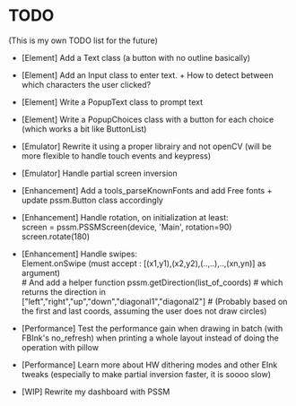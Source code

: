 # TODO
(This is my own TODO list for the future)


- [Element] Add a Text class (a button with no outline basically)
- [Element] Add an Input class to enter text. + How to detect between which characters the user clicked?
- [Element] Write a PopupText class to prompt text
- [Element] Write a PopupChoices class with a button for each choice (which works a bit like ButtonList)

- [Emulator] Rewrite it using a proper librairy and not openCV (will be more flexible to handle touch events and keypress)
- [Emulator] Handle partial screen inversion

- [Enhancement] Add a tools_parseKnownFonts and add Free fonts + update pssm.Button class accordingly
- [Enhancement] Handle rotation, on initialization at least:  
                screen = pssm.PSSMScreen(device, 'Main', rotation=90)  
                screen.rotate(180)  
- [Enhancement] Handle swipes:  
                Element.onSwipe  (must accept : [(x1,y1),(x2,y2),(..,..),..,(xn,yn)] as argument)  
                # And add  a helper function pssm.getDirection(list_of_coords)
                # which returns the direction in ["left","right","up","down","diagonal1","diagonal2"]
                # (Probably based on the first and last coords, assuming the user does not draw circles)


- [Performance] Test the performance gain when drawing in batch (with FBInk's no_refresh) when printing a whole layout instead of doing the operation with pillow
- [Performance] Learn more about HW dithering modes and other EInk tweaks (especially to make partial inversion faster, it is soooo slow)

- [WIP] Rewrite my dashboard with PSSM
